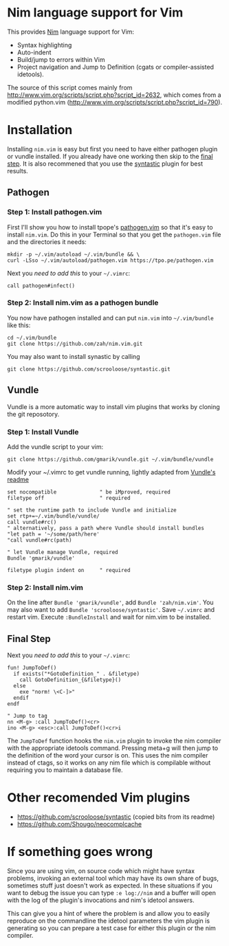 # Nim language support for Vim

This provides [Nim](http://nim-lang.org) language support for Vim:

* Syntax highlighting
* Auto-indent
* Build/jump to errors within Vim
* Project navigation and Jump to Definition (cgats or compiler-assisted
  idetools).

The source of this script comes mainly from
http://www.vim.org/scripts/script.php?script_id=2632, which comes from a
modified python.vim (http://www.vim.org/scripts/script.php?script_id=790).

# Installation

Installing `nim.vim` is easy but first you need to have either pathogen plugin or vundle
installed.  If you already have one working then skip to the [final step](README.markdown#final-step).
It is also recommened that you use the [syntastic](https://github.com/scrooloose/syntastic) plugin for best results.

## Pathogen

### Step 1: Install pathogen.vim

First I'll show you how to install tpope's
[pathogen.vim](https://github.com/tpope/vim-pathogen) so that it's easy to
install `nim.vim`.  Do this in your Terminal so that you get the
`pathogen.vim` file and the directories it needs:

    mkdir -p ~/.vim/autoload ~/.vim/bundle && \
    curl -LSso ~/.vim/autoload/pathogen.vim https://tpo.pe/pathogen.vim

Next you *need to add this* to your `~/.vimrc`:

    call pathogen#infect()

### Step 2: Install nim.vim as a pathogen bundle

You now have pathogen installed and can put `nim.vim` into `~/.vim/bundle`
like this:

    cd ~/.vim/bundle
    git clone https://github.com/zah/nim.vim.git
    
You may also want to install synastic by calling 

    git clone https://github.com/scrooloose/syntastic.git

## Vundle
  
Vundle is a more automatic way to install vim plugins that works by cloning 
the git reposotory.
  
### Step 1: Install Vundle
  
Add the vundle script to your vim:
  
    git clone https://github.com/gmarik/vundle.git ~/.vim/bundle/vundle
    
Modify your ~/.vimrc to get vundle running, lightly adapted from [Vundle's readme](https://github.com/gmarik/Vundle.vim/blob/master/README.md)

    set nocompatible              " be iMproved, required
    filetype off                  " required
    
    " set the runtime path to include Vundle and initialize
    set rtp+=~/.vim/bundle/vundle/
    call vundle#rc()
    " alternatively, pass a path where Vundle should install bundles
    "let path = '~/some/path/here'
    "call vundle#rc(path)
    
    " let Vundle manage Vundle, required
    Bundle 'gmarik/vundle'
    
    filetype plugin indent on     " required
    
### Step 2: Install nim.vim

On the line after `Bundle 'gmarik/vundle'`, add `Bundle 'zah/nim.vim'`. You may also want
to add `Bundle 'scrooloose/syntastic'`. Save `~/.vimrc` and restart vim. Execute `:BundleInstall`
and wait for nim.vim to be installed.

## Final Step
Next you *need to add this* to your `~/.vimrc`:

    fun! JumpToDef()
      if exists("*GotoDefinition_" . &filetype)
        call GotoDefinition_{&filetype}()
      else
        exe "norm! \<C-]>"
      endif
    endf
    
    " Jump to tag
    nn <M-g> :call JumpToDef()<cr>
    ino <M-g> <esc>:call JumpToDef()<cr>i

The `JumpToDef` function hooks the `nim.vim` plugin to invoke the nim
compiler with the appropriate idetools command. Pressing meta+g will then jump
to the definition of the word your cursor is on. This uses the nim compiler
instead of ctags, so it works on any nim file which is compilable without
requiring you to maintain a database file.
  
# Other recomended Vim plugins

* https://github.com/scrooloose/syntastic (copied bits from its readme)
* https://github.com/Shougo/neocomplcache

# If something goes wrong

Since you are using vim, on source code which might have syntax problems,
invoking an external tool which may have its own share of bugs, sometimes stuff
just doesn't work as expected. In these situations if you want to debug the
issue you can type ``:e log://nim`` and a buffer will open with the log of
the plugin's invocations and nim's idetool answers.

This can give you a hint of where the problem is and allow you to easily
reproduce on the commandline the idetool parameters the vim plugin is
generating so you can prepare a test case for either this plugin or the nim
compiler.
